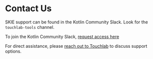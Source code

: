 # Contact Us

SKIE support can be found in the Kotlin Community Slack. Look for the `touchlab-tools` channel.

To join the Kotlin Community Slack, [request access here](http://slack.kotlinlang.org/)

For direct assistance, please [reach out to Touchlab](https://touchlab.co/contact-us/) to discuss support options.
